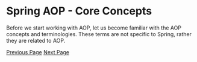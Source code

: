 # Spring AOP - Core Concepts
Before we start working with AOP, let us become familiar with the AOP concepts and terminologies. These terms are not specific to Spring, rather they are related to AOP.


[Previous Page](../springaop/springaop_environment.md) [Next Page](../springaop/springaop_advice_types.md) 
